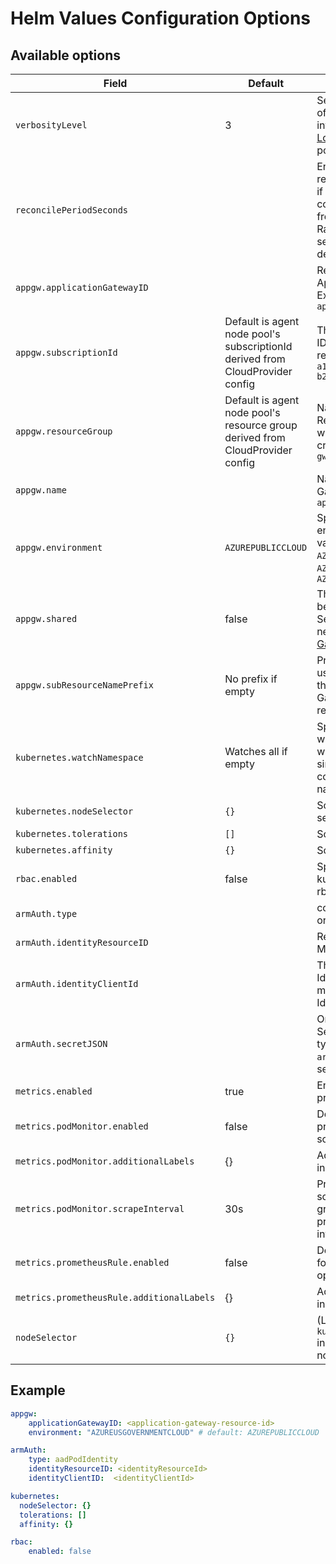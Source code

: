 # Helm Values Configuration Options

## Available options

| Field | Default | Description |
| - | - | - |
| `verbosityLevel`| 3 | Sets the verbosity level of the AGIC logging infrastructure. See [Logging Levels](troubleshooting.md#logging-levels) for possible values. |
| `reconcilePeriodSeconds` | | Enable periodic reconciliation to checks if the latest gateway configuration is different from what it cached. Range: 30 - 300 seconds. Disabled by default. |
| `appgw.applicationGatewayID` | | Resource Id of the Application Gateway. Example: `applicationgatewayd0f0` |
| `appgw.subscriptionId` | Default is agent node pool's subscriptionId derived from CloudProvider config  | The Azure Subscription ID in which App Gateway resides. Example: `a123b234-a3b4-557d-b2df-a0bc12de1234` |
| `appgw.resourceGroup` | Default is agent node pool's resource group derived from CloudProvider config | Name of the Azure Resource Group in which App Gateway was created. Example: `app-gw-resource-group` |
| `appgw.name` | | Name of the Application Gateway. Example: `applicationgatewayd0f0` |
| `appgw.environment`| `AZUREPUBLICCLOUD` | Specify which cloud environment. Possbile values: `AZURECHINACLOUD`, `AZUREGERMANCLOUD`, `AZUREPUBLICCLOUD`, `AZUREUSGOVERNMENTCLOUD` |
| `appgw.shared` | false | This boolean flag should be defaulted to `false`. Set to `true` should you need a [Shared App Gateway](setup/install-existing.md#multi-cluster--shared-app-gateway). |
| `appgw.subResourceNamePrefix` | No prefix if empty | Prefix that should be used in the naming of the Application Gateway's sub-resources|
| `kubernetes.watchNamespace` | Watches all if empty | Specify the name space, which AGIC should watch. This could be a single string value, or a comma-separated list of namespaces. |
| `kubernetes.nodeSelector` | `{}` | Scheduling node selector |
| `kubernetes.tolerations` | `[]` | Scheduling tolerations |
| `kubernetes.affinity` | `{}` | Scheduling affinity |
| `rbac.enabled` | false | Specify true if kubernetes cluster is rbac enabled |
| `armAuth.type` | | could be `aadPodIdentity` or `servicePrincipal` |
| `armAuth.identityResourceID` | | Resource ID of the Azure Managed Identity |
| `armAuth.identityClientId` | | The Client ID of the Identity. See below for more information on Identity |
| `armAuth.secretJSON` | | Only needed when Service Principal Secret type is chosen (when `armAuth.type` has been set to `servicePrincipal`) |
| `metrics.enabled` | true | Enable annotations for prometheus scrape |
| `metrics.podMonitor.enabled` | false | Deploy PodMonitor for prometheus-operator scrape |
| `metrics.podMonitor.additionalLabels` | {} | Additional labels to add in PodMonitor |
| `metrics.podMonitor.scrapeInterval` | 30s | Prometheus-operator scrape interval (must be greater or equal than prometheus jobs interval) |
| `metrics.prometheusRule.enabled` | false | Deploy PrometheusRule for prometheus-operator alerts |
| `metrics.prometheusRule.additionalLabels` | {} | Additional labels to add in PrometheusRule |
| `nodeSelector` | `{}` | (Legacy: use `kubernetes.nodeSelector` instead) Scheduling node selector |

## Example

```yaml
appgw:
    applicationGatewayID: <application-gateway-resource-id>
    environment: "AZUREUSGOVERNMENTCLOUD" # default: AZUREPUBLICCLOUD

armAuth:
    type: aadPodIdentity
    identityResourceID: <identityResourceId>
    identityClientID:  <identityClientId>

kubernetes:
  nodeSelector: {}
  tolerations: []
  affinity: {}

rbac:
    enabled: false
```

